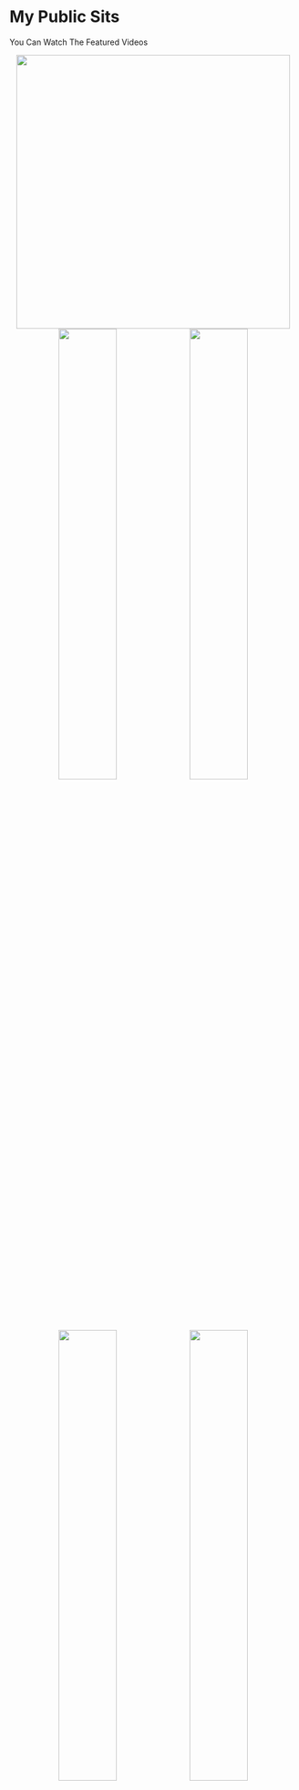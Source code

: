 # My Public Sits
You Can Watch The Featured Videos 


<div align="center">

  <img src="https://i.imgur.com/M5KHA0c.png" width="480" height="">

<img src="https://cdni.pornpics.com/1280/7/515/29552983/29552983_021_ea10.jpg" width="45%">
</img> <img src="https://cdni.pornpics.com/1280/1/367/59273694/59273694_001_85ee.jpg" width="45%"></img> 
<img src="https://cdni.pornpics.com/1280/7/653/13563635/13563635_032_95a7.jpg" width="45%"></img> 
<img src="https://cdni.pornpics.com/1280/1/112/82043618/82043618_004_4327.jpg" width="45%"></img> 
<img src="https://cdni.pornpics.com/1280/1/358/42059883/42059883_001_8ea9.jpg" width="45%"></img> 
<img src="https://cdni.pornpics.com/1280/7/98/22381984/22381984_001_314c.jpg" width="45%"></img> 

